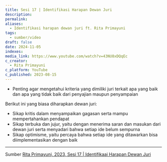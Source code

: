 ```yaml
---
title: Sesi 17 | Identifikasi Harapan Dewan Juri
description: 
permalink: 
aliases:
  - Identifikasi harapan dewan juri ft. Rita Primayuni
tags:
  - sumber/video
draft: false
date: 2024-11-05
indexes: 
media_link: https://www.youtube.com/watch?v=43NU8xDQqEc
c_creator:
  - Rita Primayuni
c_platform: YouTube
c_published: 2023-08-15
---
```

- Penting agar mengetahui kriteria yang dimiliki juri terkait apa yang baik dan apa yang tidak baik dari penyajian maupun penyampaian

Berikut ini yang biasa diharapkan dewan juri:
- Sikap kritis dalam menyampaikan gagasan serta mampu mempertahankan pendapat
- Sikap terbuka dan jujur, yaitu dengan menerima saran dan masukan dari dewan juri serta menyadari bahwa setiap ide belum sempurna
- Sikap optimisme, yaitu percaya bahwa setiap ide yang ditawarkan bisa diimplementasikan dengan baik



---
Sumber [Rita Primayuni, 2023, Sesi 17 | Identifikaai Harapan Dewan Juri](https://www.youtube.com/watch?v=43NU8xDQqEc)